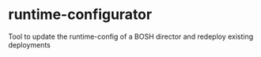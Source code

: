 # runtime-configurator
Tool to update the runtime-config of a BOSH director and redeploy existing deployments
